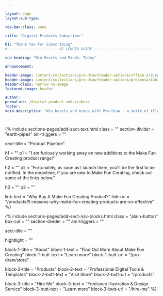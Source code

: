 ```yaml
---

layout: page
layout-sub-type:

top-bar-class: none

title: "Digital Products Subscriber"

h1: "Thank You For Subscribing"
#----------------------- H1 LENGTH GUIDE ----------------------------

sub-heading: "Win Hearts and Minds, Today"

announcement:

header-image: content/collections/pro-draw/header-options/office-2/#jpg
header-image: content/collections/pro-draw/header-options/presentation1/#jpg
header-class: narrow no-image
featured-image: header

author:
permalink: /digital-product-subscriber/
footer:
meta-description: "Win hearts and minds with Pro-Draw - a suite of illustrated products and services designed to bring a distinctive human touch to your presentations, proposals, pitches and marketing."

---
```






<!-- SECTION TEXT -->
{% include sections-pages/add-sect-text.html
  class = ""
  section-divider = "earth-pipes"
  ani-triggers = ""

  sect-title = "Product Pipeline"

  h1 = ""
  p1 = "I am furiously working away on new additions to the Make Fun Creating product range!"
  
  h2 = ""
  p2 = "Fortunately, as soon as I launch them, you'll be the first to be notified. In the meantime, if you are new to Make Fun Creating, check out some of the links below."
  
  h3 = ""
  p3 = ""

  link-text = "Why Buy A Make Fun Creating Product?"
  link-url = "/products/5-reasons-why-make-fun-creating-products-are-so-effective"
%}




<!-- SECTION NAV BLOCKS -->
{% include sections-pages/add-sect-nav-blocks.html
  class = "plain-button"
  box-col = ""
  section-divider = ""
  ani-triggers = ""

  sect-title = ""

  hightlight = ""
  
  block-1-title = "About"
  block-1-text = "Find Out More About Make Fun Creating"
  block-1-butt-text = "Learn more"
  block-1-butt-url = "/pro-draw/store"

  block-2-title = "Products"
  block-2-text = "Professional Digital Tools & Templates"
  block-2-butt-text = "Visit Store"
  block-2-butt-url = "/products"

  block-3-title = "Hire Me"
  block-3-text = "Freelance Illustration & Design Service"
  block-3-butt-text = "Learn more"
  block-3-butt-url = "/hire-me"
%}  











